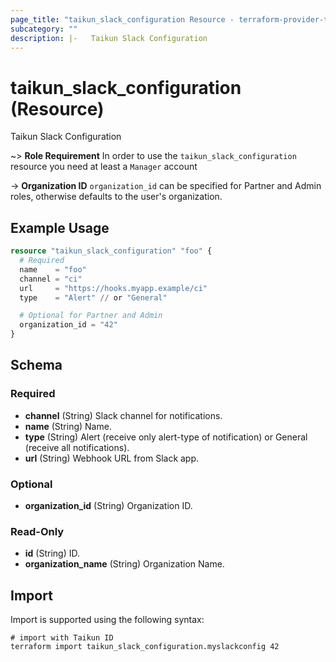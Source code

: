 ```yaml
---
page_title: "taikun_slack_configuration Resource - terraform-provider-taikun"
subcategory: ""
description: |-   Taikun Slack Configuration
---
```


# taikun_slack_configuration (Resource)

Taikun Slack Configuration

~> **Role Requirement** In order to use the `taikun_slack_configuration` resource you need at least a `Manager` account

-> **Organization ID** `organization_id` can be specified for Partner and Admin roles, otherwise defaults to the user's
organization.

## Example Usage

```terraform
resource "taikun_slack_configuration" "foo" {
  # Required
  name    = "foo"
  channel = "ci"
  url     = "https://hooks.myapp.example/ci"
  type    = "Alert" // or "General"

  # Optional for Partner and Admin
  organization_id = "42"
}
```

<!-- schema generated by tfplugindocs -->
## Schema

### Required

- **channel** (String) Slack channel for notifications.
- **name** (String) Name.
- **type** (String) Alert (receive only alert-type of notification) or General (receive all notifications).
- **url** (String) Webhook URL from Slack app.

### Optional

- **organization_id** (String) Organization ID.

### Read-Only

- **id** (String) ID.
- **organization_name** (String) Organization Name.

## Import

Import is supported using the following syntax:

```shell
# import with Taikun ID
terraform import taikun_slack_configuration.myslackconfig 42
```
